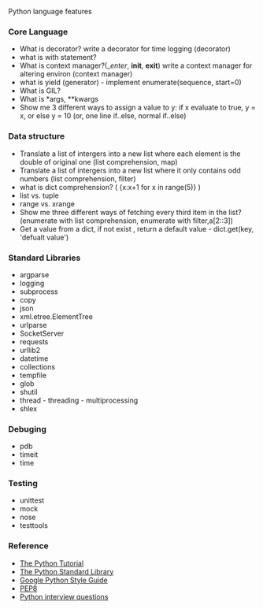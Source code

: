 Python language features

### Core Language
* What is decorator? write a decorator for time logging (decorator)
* what is with statement?
* What is context manager?(__enter_, __init__, __exit__) write a context manager for altering environ (context manager)
* what is yield (generator) - implement enumerate(sequence, start=0)
* What is GIL?
* What is *args, **kwargs
* Show me 3 different ways to assign a value to y: if x evaluate to true, y = x,  or else y = 10 (or, one line if..else, normal if..else)

### Data structure
* Translate a list of intergers into a new list where each element is the double of original one (list comprehension, map)
* Translate a list of intergers into a new list where it only contains odd numbers (list comprehension, filter)
* what is dict comprehension? ( {x:x+1 for x in range(5)} )
* list vs. tuple
* range vs. xrange
* Show me three different ways of fetching every third item in the list? (enumerate with list comprehension, enumerate with filter,a[2::3])
* Get a value from a dict, if not exist , return a default value - dict.get(key, 'defualt value')

### Standard Libraries
* argparse
* logging
* subprocess
* copy
* json
* xml.etree.ElementTree
* urlparse
* SocketServer
* requests
* urllib2
* datetime
* collections
* tempfile
* glob
* shutil
* thread - threading - multiprocessing
* shlex

### Debuging
* pdb
* timeit
* time

### Testing
* unittest
* mock
* nose
* testtools

### Reference
* [The Python Tutorial](https://docs.python.org/2/tutorial/index.html)
* [The Python Standard Library](https://docs.python.org/2/library/index.html)
* [Google Python Style Guide](https://google.github.io/styleguide/pyguide.html)
* [PEP8](https://www.python.org/dev/peps/pep-0008/)
* [Python interview questions](https://www.reddit.com/r/Python/comments/1knw7z/python_interview_questions/)
